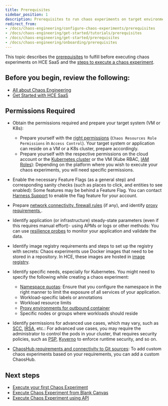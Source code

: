 ```yaml
---
title: Prerequisites
sidebar_position: 1
description: Prerequisites to run chaos experiments on target environments.
redirect_from:
- /docs/chaos-engineering/configure-chaos-experiments/prerequisites
- /docs/chaos-engineering/get-started/tutorials/prerequisites
- /docs/chaos-engineering/get-started/prerequisites
- /docs/chaos-engineering/onboarding/prerequisites
---
```


This topic describes the [prerequisites](#permissions-required) to fulfill before executing chaos experiments on HCE SaaS and the [steps to execute a chaos experiment](#steps-to-execute-a-hce-experiment).

## Before you begin, review the following:

- [All about Chaos Engineering](/docs/chaos-engineering/concepts/chaos101)
- [Get Started with HCE SaaS](/docs/chaos-engineering/getting-started/)

## Permissions Required

- Obtain the permissions required and prepare your target system (VM or K8s):
	- Prepare yourself with the [right permissions](https://developer.harness.io/docs/platform/role-based-access-control/rbac-in-harness/) (`Chaos Resources Role Permissions` in `Access Control`). Your target system or application can reside on a VM or a K8s cluster, prepare accordingly.
	- Prepare yourself with the respective permissions on the cloud account or the [Kubernetes cluster](/docs/category/permissions) or the VM (Kube RBAC, [IAM Roles](/docs/chaos-engineering/use-harness-ce/chaos-faults/aws/security-configurations/aws-iam-integration)): Depending on the platform where you wish to execute your chaos experiments, you will need specific permissions.

- Enable the necessary Feature Flags (as a general step) and corresponding sanity checks (such as places to click, and entities to see enabled): Some features may be behind a Feature Flag. You can contact [Harness Support](mailto:support@harness.io) to enable the flag feature for your account.

- Prepare [network connectivity, firewall rules](https://developer.harness.io/docs/platform/references/allowlist-harness-domains-and-ips/) (if any), and identify [proxy requirements](/docs/category/smp),.

- Identify application (or infrastructure) steady-state parameters (even if this requires manual effort)- using APMs or logs or other methods: You can use [resilience probes](/docs/chaos-engineering/concepts/explore-features/resilience-probes/) to monitor your application and validate the data.

- Identify image registry requirements and steps to set up the registry with secrets: Chaos experiments use Docker images that need to be stored in a repository. In HCE, these images are hosted in [image registry](/docs/chaos-engineering/concepts/explore-features/image-registry).

- Identify specific needs, especially for Kubernetes. You might need to specify the following while creating a chaos experiment:
	- [Namespace quotas](/docs/chaos-engineering/security/namespace-considerations): Ensure that you configure the namespace in the right manner to limit the exposure of all services of your application.
	- Workload-specific labels or annotations
	- Workload resource limits
	- [Proxy environments for outbound container](/docs/chaos-engineering/use-harness-ce/chaos-faults/cloud-foundry/permissions/)
	- Specific nodes or groups where workloads should reside

- Identify permissions for advanced use cases, which may vary, such as [SCC](/docs/chaos-engineering/use-harness-ce/security/security-templates/openshift-scc), [IRSA](/docs/chaos-engineering/use-harness-ce/chaos-faults/aws/security-configurations/aws-iam-integration#authentication-methods), etc.: For advanced use cases, you may require the administrator to control the pods in your cluster, that requires security policies, such as [PSP](/docs/chaos-engineering/use-harness-ce/security/security-templates/psp), [Kyverno](/docs/chaos-engineering/use-harness-ce/security/security-templates/kyverno-policies) to enforce runtime security, and so on.

- [ChaosHub requirements and connectivity to Git sources](/docs/chaos-engineering/use-harness-ce/chaoshubs/add-chaos-hub): To add custom chaos experiments based on your requirements, you can add a custom ChaosHub.

## Next steps

- [Execute your first Chaos Experiment](/docs/chaos-engineering/getting-started/saas/first-experiment)
- [Execute Chaos Experiment from Blank Canvas](/docs/chaos-engineering/getting-started/saas/chaos-experiment-from-blank-canvas)
- [Execute Chaos Experiment using API](/docs/chaos-engineering/getting-started/saas/experiment-using-api)